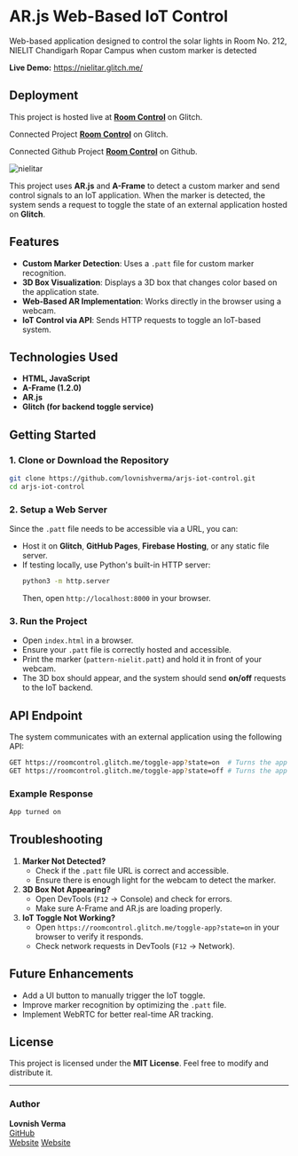# AR.js Web-Based IoT Control
Web-based application designed to control the solar lights in Room No. 212, NIELIT Chandigarh Ropar Campus when custom marker is detected

**Live Demo:** https://nielitar.glitch.me/

## Deployment
This project is hosted live at **[Room Control](https://nielitar.glitch.me/)** on Glitch.

Connected Project **[Room Control](https://roomcontrol.glitch.me/)** on Glitch.

Connected Github Project **[Room Control](https://github.com/lovnishverma/roomcontrol)** on Github.

![nielitar](https://github.com/user-attachments/assets/a6397754-7c8b-4d2c-aeee-49e1582f0df3)

This project uses **AR.js** and **A-Frame** to detect a custom marker and send control signals to an IoT application. When the marker is detected, the system sends a request to toggle the state of an external application hosted on **Glitch**.

## Features

- **Custom Marker Detection**: Uses a `.patt` file for custom marker recognition.
- **3D Box Visualization**: Displays a 3D box that changes color based on the application state.
- **Web-Based AR Implementation**: Works directly in the browser using a webcam.
- **IoT Control via API**: Sends HTTP requests to toggle an IoT-based system.

## Technologies Used

- **HTML, JavaScript**
- **A-Frame (1.2.0)**
- **AR.js**
- **Glitch (for backend toggle service)**

## Getting Started

### 1. Clone or Download the Repository

```sh
git clone https://github.com/lovnishverma/arjs-iot-control.git
cd arjs-iot-control
```

### 2. Setup a Web Server

Since the `.patt` file needs to be accessible via a URL, you can:

- Host it on **Glitch**, **GitHub Pages**, **Firebase Hosting**, or any static file server.
- If testing locally, use Python's built-in HTTP server:
  ```sh
  python3 -m http.server
  ```
  Then, open `http://localhost:8000` in your browser.

### 3. Run the Project

- Open `index.html` in a browser.
- Ensure your `.patt` file is correctly hosted and accessible.
- Print the marker (`pattern-nielit.patt`) and hold it in front of your webcam.
- The 3D box should appear, and the system should send **on/off** requests to the IoT backend.

## API Endpoint

The system communicates with an external application using the following API:

```sh
GET https://roomcontrol.glitch.me/toggle-app?state=on  # Turns the app on
GET https://roomcontrol.glitch.me/toggle-app?state=off # Turns the app off
```

### Example Response

```sh
App turned on
```

## Troubleshooting

1. **Marker Not Detected?**
   - Check if the `.patt` file URL is correct and accessible.
   - Ensure there is enough light for the webcam to detect the marker.
2. **3D Box Not Appearing?**
   - Open DevTools (`F12` → Console) and check for errors.
   - Make sure A-Frame and AR.js are loading properly.
3. **IoT Toggle Not Working?**
   - Open `https://roomcontrol.glitch.me/toggle-app?state=on` in your browser to verify it responds.
   - Check network requests in DevTools (`F12` → Network).

## Future Enhancements

- Add a UI button to manually trigger the IoT toggle.
- Improve marker recognition by optimizing the `.patt` file.
- Implement WebRTC for better real-time AR tracking.

## License

This project is licensed under the **MIT License**. Feel free to modify and distribute it.

---

### Author

**Lovnish Verma**  
[GitHub](https://github.com/lovnishverma)  
[Website](https://lovnishverma.glitch.me) 
[Website](https://lovnishverma.glitch.me)  

